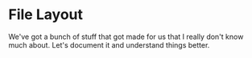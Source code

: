 # File Layout

We've got a bunch of stuff that got made for us that I really don't know much
about. Let's document it and understand things better.
